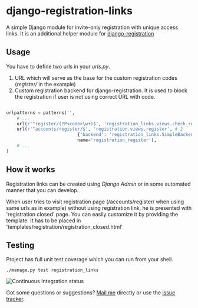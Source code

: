 django-registration-links
=========================

A simple Django module for invite-only registration with unique access links. It is an additional helper module for [django-registration](http://bitbucket.org/ubernostrum/django-registration/)

Usage
-----

You have to define two urls in your *urls.py*.
 1. URL which will serve as the base for the custom registration codes (*register/* in the example)
 2. Custom registration backend for django-registration. It is used to block the registration if user is not using correct URL with code.

```python

urlpatterns = patterns('',
    # ...
    url(r'^register/(?P<code>\w+)$', 'registration_links.views.check_registration_link', name="check_registration_link"), # 1
    url(r'^accounts/register/$', 'registration.views.register', # 2
                           {'backend': 'registration_links.SimpleBackend', ...},
                           name='registration_register'),
	# ...
)

```

How it works
------------

Registration links can be created using *Django Admin* or in some automated manner that you can develop.

When user tries to visit registration page (/accounts/register/ when using same urls as in example) without using registration link, he is presented with 'registration closed' page. You can easily customize it by providing the template. It has to be placed in 'templates/registration/registration_closed.html'


Testing
-------

Project has full unit test coverage which you can run from your shell.

    ./manage.py test registration_links

![Continuous Integration status](https://secure.travis-ci.org/bernii/django-registration-links.png)

Got some questions or suggestions? [Mail me](mailto:bkobos+ghdrl@extensa.pl) directly or use the [issue tracker](/issues).